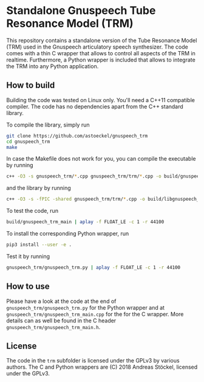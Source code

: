 # Standalone Gnuspeech Tube Resonance Model (TRM)

This repository contains a standalone version of the Tube Resonance Model (TRM)
used in the Gnuspeech articulatory speech synthesizer. The code comes with a
thin C wrapper that allows to control all aspects of the TRM in
realtime. Furthermore, a Python wrapper is included that allows to integrate the
TRM into any Python application.

## How to build

Building the code was tested on Linux only. You'll need a C++11 compatible
compiler. The code has no dependencies apart from the C++ standard library.

To compile the library, simply run
```sh
git clone https://github.com/astoeckel/gnuspeech_trm
cd gnuspeech_trm
make
```

In case the Makefile does not work for you, you can compile the executable by
running
```sh
c++ -O3 -s gnuspeech_trm/*.cpp gnuspeech_trm/trm/*.cpp -o build/gnuspeech_trm_main
```
and the library by running
```sh
c++ -O3 -s -fPIC -shared gnuspeech_trm/trm/*.cpp -o build/libgnuspeech_trm.so
```

To test the code, run
```sh
build/gnuspeech_trm_main | aplay -f FLOAT_LE -c 1 -r 44100
```

To install the corresponding Python wrapper, run
```sh
pip3 install --user -e .
```

Test it by running
```sh
gnuspeech_trm/gnuspeech_trm.py | aplay -f FLOAT_LE -c 1 -r 44100
```

## How to use

Please have a look at the code at the end of `gnuspeech_trm/gnuspeech_trm.py`
for the Python wrapper and at `gnuspeech_trm/gnuspeech_trm_main.cpp` for
the for the C wrapper. More details can as well be found in the C header
`gnuspeech_trm/gnuspeech_trm_main.h`.

## License

The code in the `trm` subfolder is licensed under the GPLv3 by various authors.
The C and Python wrappers are (C) 2018 Andreas Stöckel, licensed under the GPLv3.

